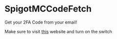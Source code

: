 # SpigotMCCodeFetch
Get your 2FA Code from your email!

Make sure to visit [this](https://www.google.com/settings/security/lesssecureapps) website and turn on the switch
